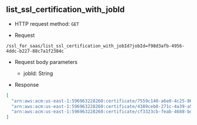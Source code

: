 ## list_ssl_certification_with_jobId

- HTTP request method: `GET`

- Request
```http request
/ssl_for_saas/list_ssl_certification_with_jobId?jobId=f98d3afb-4956-4ddc-b227-88c7a1f2384c
```

- Request body parameters
    - jobId: String

- Response
```json
[
  "arn:aws:acm:us-east-1:596963228260:certificate/7559c140-a6e0-4c25-8605-c6525561471e",
  "arn:aws:acm:us-east-1:596963228260:certificate/4389ceb0-271c-4a39-a59d-3ddf65705b68",
  "arn:aws:acm:us-east-1:596963228260:certificate/cf3323cb-feab-4688-bdfa-412de32beaf4"
]
```